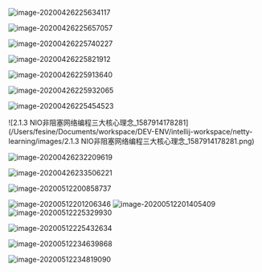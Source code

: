 ![image-20200426225634117](/Users/fesine/Documents/workspace/DEV-ENV/intellij-workspace/netty-learning/images/image-20200426225634117.png)

![image-20200426225657057](/Users/fesine/Documents/workspace/DEV-ENV/intellij-workspace/netty-learning/images/image-20200426225657057.png)

![image-20200426225740227](/Users/fesine/Documents/workspace/DEV-ENV/intellij-workspace/netty-learning/images/image-20200426225740227.png)



![image-20200426225821912](/Users/fesine/Documents/workspace/DEV-ENV/intellij-workspace/netty-learning/images/image-20200426225821912.png)

![image-20200426225913640](/Users/fesine/Documents/workspace/DEV-ENV/intellij-workspace/netty-learning/images/image-20200426225913640.png)

![image-20200426225932065](/Users/fesine/Documents/workspace/DEV-ENV/intellij-workspace/netty-learning/images/image-20200426225932065.png)

![image-20200426225454523](/Users/fesine/Documents/workspace/DEV-ENV/intellij-workspace/netty-learning/images/image-20200426225454523.png)

![2.1.3 NIO非阻塞网络编程三大核心理念_1587914178281](/Users/fesine/Documents/workspace/DEV-ENV/intellij-workspace/netty-learning/images/2.1.3 NIO非阻塞网络编程三大核心理念_1587914178281.png)

![image-20200426232209619](/Users/fesine/Documents/workspace/DEV-ENV/intellij-workspace/netty-learning/images/image-20200426232209619.png)

![image-20200426233506221](/Users/fesine/Documents/workspace/DEV-ENV/intellij-workspace/netty-learning/images/image-20200426233506221.png)

![image-20200512200858737](/Users/fesine/Documents/workspace/DEV-ENV/intellij-workspace/netty-learning/images/image-20200512200858737.png)

<img src="/Users/fesine/Documents/workspace/DEV-ENV/intellij-workspace/netty-learning/images/image-20200512201206346.png" alt="image-20200512201206346" />

<img src="/Users/fesine/Documents/workspace/DEV-ENV/intellij-workspace/netty-learning/images/image-20200512201405409.png" alt="image-20200512201405409"  />

<img src="/Users/fesine/Documents/workspace/DEV-ENV/intellij-workspace/netty-learning/images/image-20200512225329930.png" alt="image-20200512225329930"  />

![image-20200512225432634](/Users/fesine/Documents/workspace/DEV-ENV/intellij-workspace/netty-learning/images/image-20200512225432634.png)

![image-20200512234639868](/Users/fesine/Documents/workspace/DEV-ENV/intellij-workspace/netty-learning/images/image-20200512234639868.png)

![image-20200512234819090](/Users/fesine/Documents/workspace/DEV-ENV/intellij-workspace/netty-learning/images/image-20200512234819090.png)